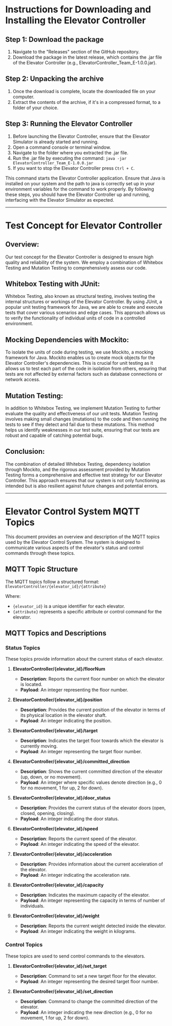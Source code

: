 # Instructions for Downloading and Installing the Elevator Controller

## Step 1: Download the package

   1. Navigate to the "Releases" section of the GitHub repository.
   2. Download the package in the latest release, which contains the .jar file of the Elevator Controller (e.g., ElevatorController_Team_E-1.0.0.jar).

## Step 2: Unpacking the archive

   1. Once the download is complete, locate the downloaded file on your computer.
   2. Extract the contents of the archive, if it's in a compressed format, to a folder of your choice.

## Step 3: Running the Elevator Controller

   1. Before launching the Elevator Controller, ensure that the Elevator Simulator is already started and running.
   2. Open a command console or terminal window.
   3. Navigate to the folder where you extracted the .jar file.
   4. Run the .jar file by executing the command: ```java -jar ElevatorController_Team_E-1.0.0.jar```
   5. If you want to stop the Elevator Controller press ```Ctrl + C```.

This command starts the Elevator Controller application. Ensure that Java is installed on your system and the path to java is correctly set up in your environment variables for the command to work properly.
By following these steps, you should have the Elevator Controller up and running, interfacing with the Elevator Simulator as expected.

___

# Test Concept for Elevator Controller

## Overview:
Our test concept for the Elevator Controller is designed to ensure high quality and reliability of the system. We employ a combination of Whitebox Testing and Mutation Testing to comprehensively assess our code.

## Whitebox Testing with JUnit:
Whitebox Testing, also known as structural testing, involves testing the internal structures or workings of the Elevator Controller. By using JUnit, a popular unit testing framework for Java, we are able to create and execute tests that cover various scenarios and edge cases. This approach allows us to verify the functionality of individual units of code in a controlled environment.

## Mocking Dependencies with Mockito:
To isolate the units of code during testing, we use Mockito, a mocking framework for Java. Mockito enables us to create mock objects for the Elevator Controller's dependencies. This is crucial for unit testing as it allows us to test each part of the code in isolation from others, ensuring that tests are not affected by external factors such as database connections or network access.

## Mutation Testing:
In addition to Whitebox Testing, we implement Mutation Testing to further evaluate the quality and effectiveness of our unit tests. Mutation Testing involves making small changes (mutations) to the code and then running the tests to see if they detect and fail due to these mutations. This method helps us identify weaknesses in our test suite, ensuring that our tests are robust and capable of catching potential bugs.

## Conclusion:
The combination of detailed Whitebox Testing, dependency isolation through Mockito, and the rigorous assessment provided by Mutation Testing forms a comprehensive and effective test strategy for our Elevator Controller. This approach ensures that our system is not only functioning as intended but is also resilient against future changes and potential errors.

***

# Elevator Control System MQTT Topics

This document provides an overview and description of the MQTT topics used by the Elevator Control System. The system is designed to communicate various aspects of the elevator's status and control commands through these topics.

## MQTT Topic Structure

The MQTT topics follow a structured format: `ElevatorController/{elevator_id}/{attribute}`

Where:
- `{elevator_id}` is a unique identifier for each elevator.
- `{attribute}` represents a specific attribute or control command for the elevator.

## MQTT Topics and Descriptions

### Status Topics

These topics provide information about the current status of each elevator.

1. **ElevatorController/{elevator_id}/floorNum**  
   - **Description**: Reports the current floor number on which the elevator is located.
   - **Payload**: An integer representing the floor number.

2. **ElevatorController/{elevator_id}/position**  
   - **Description**: Provides the current position of the elevator in terms of its physical location in the elevator shaft.
   - **Payload**: An integer indicating the position.

3. **ElevatorController/{elevator_id}/target**  
   - **Description**: Indicates the target floor towards which the elevator is currently moving.
   - **Payload**: An integer representing the target floor number.

4. **ElevatorController/{elevator_id}/committed_direction**  
   - **Description**: Shows the current committed direction of the elevator (up, down, or no movement).
   - **Payload**: An integer where specific values denote direction (e.g., 0 for no movement, 1 for up, 2 for down).

5. **ElevatorController/{elevator_id}/door_status**  
   - **Description**: Provides the current status of the elevator doors (open, closed, opening, closing).
   - **Payload**: An integer indicating the door status.

6. **ElevatorController/{elevator_id}/speed**  
   - **Description**: Reports the current speed of the elevator.
   - **Payload**: An integer indicating the speed of the elevator.

7. **ElevatorController/{elevator_id}/acceleration**  
   - **Description**: Provides information about the current acceleration of the elevator.
   - **Payload**: An integer indicating the acceleration rate.

8. **ElevatorController/{elevator_id}/capacity**  
   - **Description**: Indicates the maximum capacity of the elevator.
   - **Payload**: An integer representing the capacity in terms of number of individuals.

9. **ElevatorController/{elevator_id}/weight**  
   - **Description**: Reports the current weight detected inside the elevator.
   - **Payload**: An integer indicating the weight in kilograms.

### Control Topics

These topics are used to send control commands to the elevators.

1. **ElevatorController/{elevator_id}/set_target**  
   - **Description**: Command to set a new target floor for the elevator.
   - **Payload**: An integer representing the desired target floor number.

2. **ElevatorController/{elevator_id}/set_direction**  
   - **Description**: Command to change the committed direction of the elevator.
   - **Payload**: An integer indicating the new direction (e.g., 0 for no movement, 1 for up, 2 for down).

